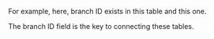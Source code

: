 For example, here, branch ID exists in this table and this one. 

The branch ID field is the key to connecting these tables.